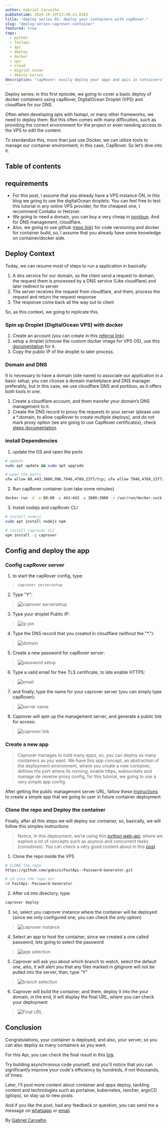 ```yaml
---
author: Gabriel Carvalho
pubDatetime: 2024-10-19T23:30:41.816Z
title: "deploy series 01: deploy your containers with capRover."
slug: "deploy-series-caprover-container"
featured: true
tags:
  - python
  - fastapi
  - api
  - deploy
  - docker
  - vps
  - cloud
  - digital-ocean
  - deploy-series
description: "capRover: easily deploy your apps and apis in containers"
---
```


Deploy series: in this first episode, we going to cover a basic deploy of docker containers using capRover, DigitalOcean Droplet (VPS) and cloudflare for our DNS. 

Often when developing apis with fastapi, or many other frameworks, we need to deploy them. But this often comes with many difficulties, such as providing the correct environment for the project or even needing access to the VPS to edit the content.

To standardize this, more than just use Docker, we can utilize tools to manage our container environment; in this case, CapRover. So let’s dive into it.

## Table of contents

## requirements

- For this post, I assume that you already have a VPS instance ON, in this blog we going to use the digitalOcean droplets. You can feel free to test this tutorial in any online VPS provider, for the cheapest one, I recommend Contabo or Hetzner.
- We going to need a domain, you can buy a very cheap in [porkbun](https://porkbun.com). And for DNS management, cloudflare.
- Also, we going to use github ([repo link](https://github.com/gabszs/FastApi--Password-Generator)) for code versioning and docker for container build, so, I assume that you already have some knowledge on container/docker side.

## Deploy Context

Today, we can resume most of steps to run a application in basically:
1. A dns service for our domain, so the client send a request to domain, the request them is processed by a DNS service (Like cloudflare) and later redirect to server
2. The server receives the request from cloudflare, and them, process the request and return the request response
3. The response come back all the way out to client

So, as this context, we going to replicate this.

### Spin up Droplet (DigitalOcean VPS) with docker

1. Create an account (you can create in this [referral link](https://m.do.co/c/92bca1da1ad7)).
2. setup a droplet (choose the custom docker image for VPS OS), use this [documentation](https://app.tango.us/app/workflow/Setting-Up-a-Docker-Droplet-on-DigitalOcean-a093884a58144dab8b39c656406710d2) for it.
3. Copy the public IP of the droplet to later process.

### Domain and DNS

It is necessary to have a domain (site name) to associate our application in a basic setup, you can choose a domain marketplace and DNS manager preferably, but in this case, we use cloudflare DNS and porkbun, as it offers both tools in one.

1. Create a cloudflare account, and them transfer your domain’s DNS management to it.
2. Create the DNS record to proxy the requests to your server (please use a *.domain, to allow capRover to create multiple deploys),  and do not mark proxy option (we are going to use CapRover certificates), check [steps documentation](https://app.tango.us/app/workflow/Adding-a-DNS-Record-for-Subdomain-on-Cloudflare-111369d12915453d9c6c7f5eaf24bd50).


### install Dependencies

1. update the OS and open the ports
```bash
# update
sudo apt update && sudo apt upgrade

# open the ports
ufw allow 80,443,3000,996,7946,4789,2377/tcp; ufw allow 7946,4789,2377/udp;
```
2. Run capRover container (can take some minutes)
```bash
docker run -d -p 80:80 -p 443:443 -p 3000:3000 -v /var/run/docker.sock:/var/run/docker.sock -v /captain:/captain -e ACCEPTED_TERMS=true caprover/caprover
```
3. Install nodejs and capRover CLI
```bash
# install nodejs
sudo apt install nodejs npm

# install caprover CLI
npm install -g caprover
```

## Config and deploy the app

### Config capRover server

1. to start the capRover config, type:
>```bash
>caprover serversetup
>```

2. Type "Y":
> ![caprover serversetup](https://miro.medium.com/v2/resize:fit:1400/format:webp/0*kyjYCXcyS7JUo8xw.png)

3. Type your droplet Public IP:
> ![ip pin](https://miro.medium.com/v2/resize:fit:1400/format:webp/0*Wc97-DGcyNUeeyYI.png)

4. Type the DNS record that you created in cloudflare (without the "*."):
> ![domain](https://miro.medium.com/v2/resize:fit:1400/format:webp/0*a1vypF6WDcSIKXIr.png)

5. Create a new password for capRover server:
> ![password setup](https://miro.medium.com/v2/resize:fit:1400/format:webp/0*S53YmcIhbH-KcGWr.png)

6. Type a valid email for free TLS certificate, to late enable HTTPS:
> ![email](https://miro.medium.com/v2/resize:fit:1400/format:webp/0*7i-APsDKqnksNe2o.png)

7. and finally, type the name for your caprover server (you can simply type capRover):
> ![server name](https://miro.medium.com/v2/resize:fit:1400/format:webp/0*QTrMtb2uUSr11kyw.png)

8. Caprover will spin up the management server, and generate a public link for access:
> ![caprover link](https://miro.medium.com/v2/resize:fit:1400/format:webp/0*HkXAJWFb9vPpwUWZ.jpeg)

### Create a new app

> Caprover manages to hold many apps, so, you can deploy as many containers as you want. We have this app concept, an abstraction of the deployment environment, where you create a new container, defines the port where its running, enable https, websockets and manage de reverse proxy config, for this tutorial, we going to use a very simple app config.

After getting the public management server URL, fallow these [Instructions](https://app.tango.us/app/workflow/Setting-Up-a-APP-in-capRover-373f60dd1afb45eeb0c7f050835da8ec) to create a simple app that we going to user in future container deployment.

### Clone the repo and Deploy the container

Finally, after all this steps we will deploy our container, so, basically, we will follow this simples instructions

> Notice, In this deployment, we’re using this [python web-api](https://github.com/gabszs/FastApi--Password-Generator), where we explore a lot of concepts such as asyncio and concurrent tasks (coroutines). You can check a very good content about in this [post](https://gabrielcarvalho.dev/posts/introduction-to-asyncio-gather/#context) 

1. Clone the repo inside the VPS
```bash
# CLONE the repo
https://github.com/gabszs/FastApi--Password-Generator.git

# cd into the repo dir
cd FastApi--Password-Generator

```
2. After cd into directory, type:
```bash
caprover deploy
```
3. so, select you caprover instance where the container will be deployed (since we only configured one, you can check the only option)
> ![caprover instance](https://miro.medium.com/v2/resize:fit:1400/format:webp/0*o2P9d5VTYQBq0uud.png)

4. Select an app to host the container, since we created a one called password, lets going to select the password
> ![app selection](https://miro.medium.com/v2/resize:fit:1400/format:webp/0*1cnClAb7Z_JtWUPb.png) 

5. Caprover will ask you about which branch to watch, select the default one, also, it will alert you that any files marked in gitignore will not be pulled into the server, than, type "Y"
> ![branch selection](https://miro.medium.com/v2/resize:fit:1400/format:webp/0*t3z9FMkv9SAlnCZb.png)

6. Caprover will build the container, and them, deploy it into the your domain, in the end, it will display the final URL, where you can check your deployment
> ![Final URL](https://miro.medium.com/v2/resize:fit:1212/format:webp/0*mwo2-Xurzsx-z926.png)


## Conclusion

Congratulations, your container is deployed, and also, your server, so you can also deploy as many containers as you want.

For this Api, you can check the final result in this [link](https://password-svc.portfile.dev/docs)

Try building asynchronous code yourself, and you'll notice that you can significantly improve your code's efficiency by hundreds, if not thousands, of times.

Later, I'll post more content about container and apps deploy, tackling content and technologies such as portainer, kubernetes, rancher, argoCD (gitops), so stay up to new posts. 

And if you like the post, had any feedback or question, you can send me a message on [whatsapp](https://wa.me/5511947047830) or [email](mailto:gabrielcarvalho.workk@gmail.dev).

By [Gabriel Carvalho](https://www.linkedin.com/in/gabzsz/) <br/>
